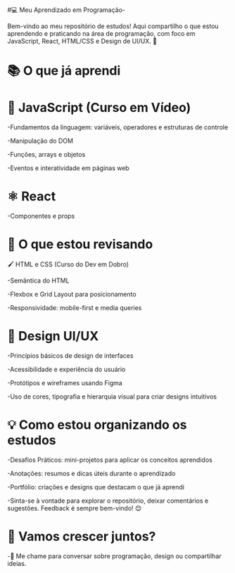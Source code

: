#💻 Meu Aprendizado em Programação-

Bem-vindo ao meu repositório de estudos! Aqui compartilho o que estou aprendendo e praticando na área de programação, com foco em JavaScript, React, HTML/CSS e Design de UI/UX. 🚀

# 📚 O que já aprendi

# 🌟 JavaScript (Curso em Vídeo)

-Fundamentos da linguagem: variáveis, operadores e estruturas de controle

-Manipulação do DOM

-Funções, arrays e objetos

-Eventos e interatividade em páginas web

# ⚛️ React

-Componentes e props

# 🔄 O que estou revisando

🖌️ HTML e CSS (Curso do Dev em Dobro)

-Semântica do HTML

-Flexbox e Grid Layout para posicionamento

-Responsividade: mobile-first e media queries

# 🎨 Design UI/UX

-Princípios básicos de design de interfaces

-Acessibilidade e experiência do usuário

-Protótipos e wireframes usando Figma

-Uso de cores, tipografia e hierarquia visual para criar designs intuitivos

# 💡 Como estou organizando os estudos

-Desafios Práticos: mini-projetos para aplicar os conceitos aprendidos

-Anotações: resumos e dicas úteis durante o aprendizado

-Portfólio: criações e designs que destacam o que já aprendi

-Sinta-se à vontade para explorar o repositório, deixar comentários e sugestões. Feedback é sempre bem-vindo! 😊

# 🚀 Vamos crescer juntos?

-💬 Me chame para conversar sobre programação, design ou compartilhar ideias.
